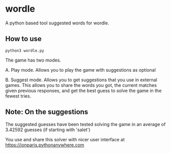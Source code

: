 # wordle

A python based tool suggested words for wordle.

## How to use

```
python3 wordle.py
```

The game has two modes.

A. Play mode. 
Allows you to play the game with suggestions as optional

B. Suggest mode. Allows you to get suggestions that you use in external games.
This allows you to share the words you got, the current matches given previous responses, 
and get the best guess to solve the game in the fewest tries.

## Note: On the suggestions
The suggested guesses have been tested solving the game in an average of 3.42592 guesses (if  starting with 'salet')

You use and share this solver with nicer user interface at https://jonparis.pythonanywhere.com

